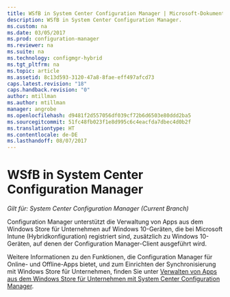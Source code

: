 ```yaml
---
title: WSfB in System Center Configuration Manager | Microsoft-Dokumentation
description: WSfB in System Center Configuration Manager.
ms.custom: na
ms.date: 03/05/2017
ms.prod: configuration-manager
ms.reviewer: na
ms.suite: na
ms.technology: configmgr-hybrid
ms.tgt_pltfrm: na
ms.topic: article
ms.assetid: 8c13d593-3120-47a8-8fae-eff497afcd73
caps.latest.revision: "18"
caps.handback.revision: "0"
author: mtillman
ms.author: mtillman
manager: angrobe
ms.openlocfilehash: d9481f2d557056df039cf72b6d6503e80ddd2ba5
ms.sourcegitcommit: 51fc48fb023f1e8d995c6c4eacfda7dbec4d0b2f
ms.translationtype: HT
ms.contentlocale: de-DE
ms.lasthandoff: 08/07/2017
---
```

# <a name="wsfb-in-system-center-configuration-manager"></a>WSfB in System Center Configuration Manager

*Gilt für: System Center Configuration Manager (Current Branch)*

Configuration Manager unterstützt die Verwaltung von Apps aus dem Windows Store für Unternehmen auf Windows 10-Geräten, die bei Microsoft Intune (Hybridkonfiguration) registriert sind, zusätzlich zu Windows 10-Geräten, auf denen der Configuration Manager-Client ausgeführt wird.

Weitere Informationen zu den Funktionen, die Configuration Manager für Online- und Offline-Apps bietet, und zum Einrichten der Synchronisierung mit Windows Store für Unternehmen, finden Sie unter [Verwalten von Apps aus dem Windows Store für Unternehmen mit System Center Configuration Manager](../../apps/deploy-use/manage-apps-from-the-windows-store-for-business.md).
